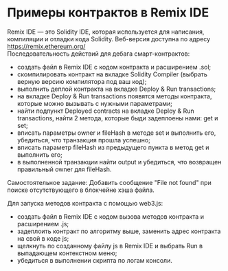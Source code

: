 # Примеры контрактов в Remix IDE

Remix IDE — это Solidity IDE, которая используется для написания, компиляции и отладки кода Solidity. Веб-версия доступна по адресу https://remix.ethereum.org/   
Последовательность действий для дебага смарт-контрактов:   
   - создать файл в Remix IDE с кодом контракта и расширением .sol;   
   - скомпилировать контракт на вкладке Solidity Compiler (выбрать верную версию компилятора под ваш код);   
   - выполнить деплой контракта на вкладке Deploy & Run transactions;   
   - на вкладке Deploy & Run transactions появятся методы контракта, которые можно вызывать с нужными параметрами;       
   - найти подпункт Deployed contracts на вкладке Deploy & Run transactions, найти 2 метода, которые быди задеплоены нами: get и set;
   - вписать параметры owner и fileHash в методе set и выполнить его, убедиться, что транзакция прошла успешно;
   - вписать параметр fileHash из предыдущего пункта в метод get и выполнить его;
   - в выполненной транзакции найти output и убедиться, что возвращен правильный owner для fileHash.
   

Самостоятельное задание:
Добавить сообщение "File not found" при поиске отсутствующего в блокчейне хэша файла.


Для запуска методов контракта с помощью web3.js:   
   - создать файл в Remix IDE с кодом вызова методов контракта и расширением .js;      
   - задеплоить контракт по алгоритму выше, заменить адрес контракта на свой в коде js;        
   - щелкнуть по созданному файлу js в Remix IDE и выбрать Run в выпадающем контекстном меню;           
   - убедиться в выполнении скрипта по логам консоли.
